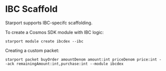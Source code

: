 # IBC Scaffold

Starport supports IBC-specifc scaffolding.

To create a Cosmos SDK module with IBC logic:

```
starport module create ibcdex --ibc
```

Creating a custom packet:

```
starport packet buyOrder amountDenom amount:int priceDenom price:int --ack remainingAmount:int,purchase:int --module ibcdex
```

